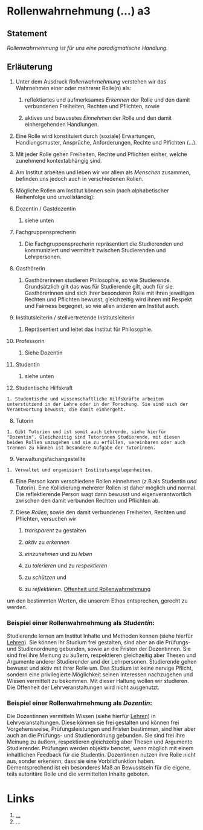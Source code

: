 <!---
   NAME - The NAME of this project is:
ethos

  FILE - The FILENAME of the current file is:
/a3.md

  CREATION - This project was CREATED on:
2017-01-28-16:15:00 UTC

  MODIFICATION - This project was last MODIFIED on:
2017-01-28-16:15:00 UTC

  VERSION - The current VERSION of this project is:
<git-commit-hash>-2017-01-28-16:15:00 UTC

  CREATOR(S) - This project was CREATED by:
Michael Czechowski, Martin Maga

  CONTACT - You can CONTACT the creator(s) or developer(s) of this project at:
E-Mail: mail@martinmaga.de

  COPYRIGHT - The COPYRIGHT holder of this project is:
COPYRIGHT (c) 2016 Martin Maga

  LICENSE - This project is LICENSED under the following license:
Martin Maga 2016 CC BY-SA 4.0 https://creativecommons.org

  SUBFILE – This is a SUBFILE! For more INFORMATION on this project go to:
/README.md
--->

# Rollenwahrnehmung (…) a3
## Statement
*Rollenwahrnehmung ist für uns eine paradigmatische Handlung.*

## Erläuterung
1. Unter dem Ausdruck *Rollenwahrnehmung* verstehen wir das Wahrnehmen einer oder mehrerer Rolle(n) als:

    1. reflektiertes und aufmerksames *Erkennen* der Rolle und den damit verbundenen Freiheiten, Rechten und Pflichten, sowie

    2. aktives und bewusstes *Einnehmen* der Rolle und den damit einhergehenden Handlungen.

2. Eine Rolle wird konstituiert durch (soziale) Erwartungen, Handlungsmuster, Ansprüche, Anforderungen, Rechte und Plfichten (...).

3. Mit jeder Rolle gehen Freiheiten, Rechte und Pflichten einher, welche zunehmend kontextabhängig sind.

4. Am Institut arbeiten und leben wir vor allem als *Menschen* zusammen, befinden uns jedoch auch in verschiedenen Rollen.

5. Mögliche Rollen am Institut können sein (nach alphabetischer Reihenfolge und unvollständig):

  1. Dozentin / Gastdozentin

      1. siehe unten

  2. Fachgruppensprecherin

      1. Die Fachgruppensprecherin repräsentiert die Studierenden und kommuniziert und vermittelt zwischen Studierenden und Lehrpersonen.

  3. Gasthörerin

      1. Gasthörerinnen studieren Philosophie, so wie Studierende. Grundsätzlich gilt das was für Studierende gilt, auch für sie. Gasthörerinnen sind sich ihrer besonderen Rolle mit ihren jeweiligen Rechten und Pflichten bewusst, gleichzeitig wird ihnen mit Respekt und Fairness begegnet, so wie allen anderen am Institut auch.

  4. Institutsleiterin / stellvertretende Institutsleiterin

      1. Repräsentiert und leitet das Institut für Philosophie.

  5. Professorin

      1. Siehe Dozentin

  6. Studentin

      1. siehe unten

  7. Studentische Hilfskraft

    1. Studentische und wissenschaftliche Hilfskräfte arbeiten unterstützend in der Lehre oder in der Forschung. Sie sind sich der Verantwortung bewusst, die damit einhergeht.

  8. Tutorin

    1. Gibt Tutorien und ist somit auch Lehrende, siehe hierfür "Dozentin". Gleichzeitig sind Tutorinnen Studierende, mit diesen beiden Rollen umzugehen und sie zu erfüllen, vereinbaren oder auch trennen zu können ist besondere Aufgabe der Tutorinnen.

  9. Verwaltungsfachangestellte

    1. Verwaltet und organisiert Institutsangelegenheiten.


6. Eine Person kann verschiedene Rollen einnehmen (z.B.als Studentin *und* Tutorin). Eine Kollidierung mehrerer Rollen ist daher möglich und normal. Die reflektierende Person wagt dann bewusst und eigenverantwortlich zwischen den damit verbunden Rechten und Pflichten ab.

7. Diese *Rollen*, sowie den damit verbundenen Freiheiten, Rechten und Pflichten, versuchen wir

    1. *transparent* zu gestalten

    2. *aktiv* zu *erkennen*

    3. *einzunehmen* und zu *leben*

    4. zu *tolerieren* und zu *respektieren*

    5. zu *schützen* und

    6. zu *reflektieren*. [Offenheit und Rollenwahrnehmung](../contents/fields/v4a3.md)

um den bestimmten Werten, die unserem Ethos entsprechen, gerecht zu werden.


### Beispiel einer Rollenwahrnehmung als *Studentin*:
Studierende lernen am Institut Inhalte und Methoden kennen (siehe hierfür [Lehren](../actions/a3_teach.md)). Sie können ihr Studium frei gestalten, sind aber an die Prüfungs- und Studienordnung gebunden, sowie an die Fristen der Dozentinnen. Sie sind frei ihre Meinung zu äußern, respektieren gleichzeitig aber Thesen und Argumente anderer Studierender und der Lehrpersonen. Studierende gehen bewusst und aktiv mit ihrer Rolle um. Das Studium ist keine nervige Pflicht, sondern eine privilegierte Möglichkeit seinen Interessen nachzugehen und Wissen vermittelt zu bekommen. Mit dieser Haltung wollen wir studieren. Die Offenheit der Lehrveranstaltungen wird nicht ausgenutzt.

### Beispiel einer Rollenwahrnehmung als *Dozentin*:
Die Dozentinnen vermitteln Wissen (siehe hierfür [Lehren](../actions/a3_teach.md)) in Lehrveranstaltungen. Diese können sie frei gestalten und können frei Vorgehensweise, Prüfungsleistungen und Fristen bestimmen, sind hier aber auch an die Prüfungs- und Studienordnung gebunden. Sie sind frei ihre Meinung zu äußern, respektieren gleichzeitig aber Thesen und Argumente Studierender. Prüfungen werden objektiv benotet, wenn möglich mit einem inhaltlichen Feedback für die Studentin. Dozentinnen nutzen ihre Rolle nicht aus, sonder erkenenn, dass sie eine Vorbildfunktion haben. Dementsprechend ist ein besonderes Maß an Bewusstsein für die eigene, teils autoritäre Rolle und die vermittelten Inhalte geboten.


# Links
1. […](…)
2. …
